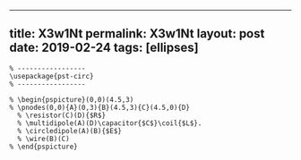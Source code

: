 ---
 title: X3w1Nt
 permalink: X3w1Nt
 layout: post
 date: 2019-02-24
 tags: [ellipses]
 ---

```latex% % Dans le préambule
% -----------------
\usepackage{pst-circ}
% -----------------

% \begin{pspicture}(0,0)(4.5,3)
% \pnodes(0,0){A}(0,3){B}(4.5,3){C}(4.5,0){D}
  % \resistor(C)(D){$R$}
  % \multidipole(A)(D)\capacitor{$C$}\coil{$L$}.
  % \circledipole(A)(B){$E$}
  % \wire(B)(C)
% \end{pspicture}
```